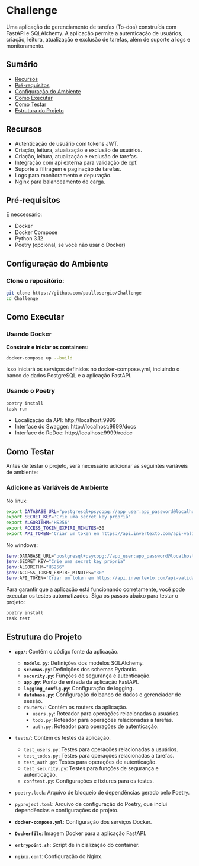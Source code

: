 # Challenge

Uma aplicação de gerenciamento de tarefas (To-dos) construída com FastAPI e SQLAlchemy. A aplicação permite a autenticação de usuários, criação, leitura, atualização e exclusão de tarefas, além de suporte a logs e monitoramento.

## Sumário

- [Recursos](#recursos)
- [Pré-requisitos](#pré-requisitos)
- [Configuração do Ambiente](#configuração-do-ambiente)
- [Como Executar](#como-executar)
- [Como Testar](#como-testar)
- [Estrutura do Projeto](#estrutura-do-projeto)


## Recursos

- Autenticação de usuário com tokens JWT.
- Criação, leitura, atualização e exclusão de usuários.
- Criação, leitura, atualização e exclusão de tarefas.
- Integração com api externa para validação de cpf.
- Suporte a filtragem e paginação de tarefas.
- Logs para monitoramento e depuração.
- Nginx para balanceamento de carga.

## Pré-requisitos

É neccessário:

- Docker
- Docker Compose
- Python 3.12
- Poetry (opcional, se você não usar o Docker)

## Configuração do Ambiente

### Clone o repositório:

```bash
git clone https://github.com/paullosergio/Challenge
cd Challenge
```

## Como Executar

### Usando Docker

**Construir e iniciar os containers:**

```bash
docker-compose up --build
```

Isso iniciará os serviços definidos no docker-compose.yml, incluindo o banco de dados PostgreSQL e a aplicação FastAPI.

### Usando o Poetry

```bash
poetry install
task run
```

- Localização da API: http://localhost:9999
- Interface do Swagger: http://localhost:9999/docs
- Interface do ReDoc: http://localhost:9999/redoc

## Como Testar

Antes de testar o projeto, será necessário adicionar as seguintes variáveis de ambiente:

### Adicione as Variáveis de Ambiente
No linux:
```bash
export DATABASE_URL="postgresql+psycopg://app_user:app_password@localhost:5432/app_db"
export SECRET_KEY='Crie uma secret key própria'
export ALGORITHM='HS256'
export ACCESS_TOKEN_EXPIRE_MINUTES=30
export API_TOKEN='Criar um token em https://api.invertexto.com/api-validador-cpf-cnpj'
```
No windows:
```bash
$env:DATABASE_URL="postgresql+psycopg://app_user:app_password@localhost:5432/app_db"
$env:SECRET_KEY="Crie uma secret key própria"
$env:ALGORITHM="HS256"
$env:ACCESS_TOKEN_EXPIRE_MINUTES="30"
$env:API_TOKEN='Criar um token em https://api.invertexto.com/api-validador-cpf-cnpj'
```

Para garantir que a aplicação está funcionando corretamente, você pode executar os testes automatizados. Siga os passos abaixo para testar o projeto:

  ```bash
  poetry install
  task test
  ```

## Estrutura do Projeto

- **`app/`**: Contém o código fonte da aplicação.
  - **`models.py`**: Definições dos modelos SQLAlchemy.
  - **`schemas.py`**: Definições dos schemas Pydantic.
  - **`security.py`**: Funções de segurança e autenticação.
  - **`app.py`**: Ponto de entrada da aplicação FastAPI.
  - **`logging_config.py`**: Configuração de logging.
  - **`database.py`**: Configuração do banco de dados e gerenciador de sessão.
  - `routers/`: Contém os routers da aplicação.
    - `users.py`: Roteador para operações relacionadas a usuários.
    - `todo.py`: Roteador para operações relacionadas a tarefas.
    - `auth.py`: Roteador para operações de autenticação.
- `tests/`: Contém os testes da aplicação.
  - `test_users.py`: Testes para operações relacionadas a usuários.
  - `test_todos.py`: Testes para operações relacionadas a tarefas.
  - `test_auth.py`: Testes para operações de autenticação.
  - `test_security.py`: Testes para funções de segurança e autenticação.
  - `conftest.py`: Configurações e fixtures para os testes.
- `poetry.lock`: Arquivo de bloqueio de dependências gerado pelo Poetry.
- `pyproject.toml`: Arquivo de configuração do Poetry, que inclui dependências e configurações do projeto.
- **`docker-compose.yml`**: Configuração dos serviços Docker.

- **`Dockerfile`**: Imagem Docker para a aplicação FastAPI.

- **`entrypoint.sh`**: Script de inicialização do container.

- **`nginx.conf`**: Configuração do Nginx.

